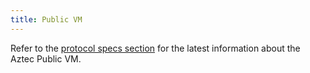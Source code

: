 ```yaml
---
title: Public VM
---
```


Refer to the [protocol specs section](../../../protocol-specs/public-vm/intro.md) for the latest information about the Aztec Public VM.

